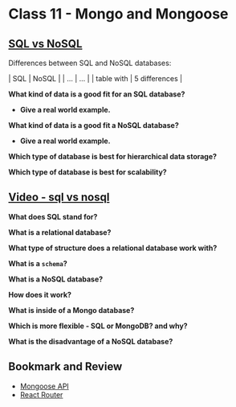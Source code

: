 # Class 11 - Mongo and Mongoose

## [SQL vs NoSQL](https://www.thegeekstuff.com/2014/01/sql-vs-nosql-db/?utm_source=tuicool)

Differences between SQL and NoSQL databases:

| SQL | NoSQL |
| ... | ... |
| table with | 5 differences |

**What kind of data is a good fit for an SQL database?**

- **Give a real world example.**

**What kind of data is a good fit a NoSQL database?**

- **Give a real world example.**

**Which type of database is best for hierarchical data storage?**

**Which type of database is best for scalability?**

## [Video - sql vs nosql](https://www.youtube.com/watch?v=ZS_kXvOeQ5Y)

**What does SQL stand for?**

**What is a relational database?**

**What type of structure does a relational database work with?**

**What is a `schema`?**

**What is a NoSQL database?**

**How does it work?**

**What is inside of a Mongo database?**

**Which is more flexible - SQL or MongoDB? and why?**

**What is the disadvantage of a NoSQL database?**

## Bookmark and Review

- [Mongoose API](https://mongoosejs.com/docs/api.html#Model)
- [React Router](https://v5.reactrouter.com/web/api/BrowserRouter)